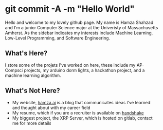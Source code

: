 # git commit -A -m "Hello World"

Hello and welcome to my lovely github page. My name is Hamza Shahzad and I'm a junior Computer Science major at the Univeristy of Massachusetts Amherst. As the sidebar indicates my interests include Machine Learning, Low-Level Programming, and Software Engineering. 

## What's Here?

I store some of the projets I've worked on here, these include my AP-Compsci projects, my arduino dorm lights, a hackathon project, and a machine learning algorithm. 

## What's Not Here?

* My website, [hamza.ai](htttps://hamza.ai) is a blog that communicates ideas I've learned and thought about with my career field
* My resume, which if you are a recruiter is available on [handshake](https://umass.joinhandshake.com/users/11786249)
* My biggest project, the XRP Server, which is hosted on gitlab, contact me for more details

<!--
**Hamza-Shahzad/Hamza-Shahzad** is a ✨ _special_ ✨ repository because its `README.md` (this file) appears on your GitHub profile.

Here are some ideas to get you started:

- 🔭 I’m currently working on ...
- 🌱 I’m currently learning ...
- 👯 I’m looking to collaborate on ...
- 🤔 I’m looking for help with ...
- 💬 Ask me about ...
- 📫 How to reach me: ...
- 😄 Pronouns: ...
- ⚡ Fun fact: ...
-->

